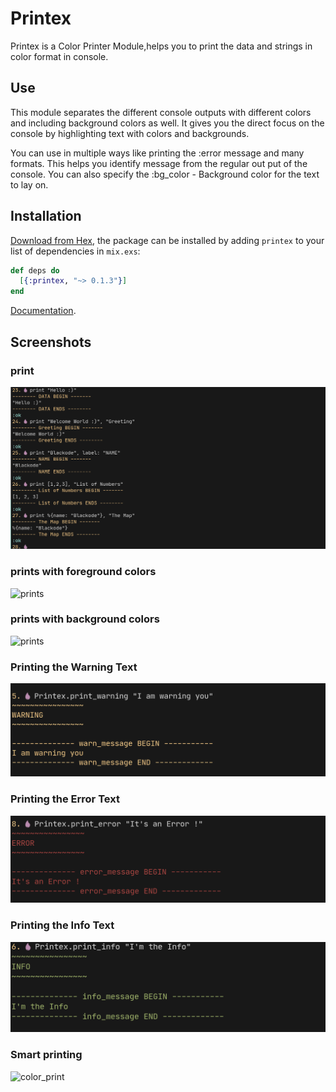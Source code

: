 # Printex
Printex is a Color Printer Module,helps you to print the data and strings in color format in console.                     

## Use
This module separates the different console outputs with different colors and including background colors as well. It gives you the direct focus on the console by highlighting text with colors and backgrounds.                             

You can use in multiple ways like printing the :error message and many formats. This helps you identify message from the regular out put of the console. You can also specify the :bg_color - Background color for the text to lay on.

## Installation

[Download from Hex](https://hex.pm/docs/publish), the package can be installed
by adding `printex` to your list of dependencies in `mix.exs`:

```elixir
def deps do
  [{:printex, "~> 0.1.3"}]
end
```
[Documentation](https://hexdocs.pm/printex).            

## Screenshots
### print
![print](assets/images/print.png)

### prints with foreground colors
![prints](assets/images/prints.png)

### prints with background colors
![prints](assets/images/prints_bg.png)

### Printing the Warning Text
![print_warning](assets/images/print_warning.png)

### Printing the Error Text
![print_error](assets/images/print_error.png)

### Printing the Info Text
![print_info](assets/images/print_info.png)

### Smart printing

![color_print](assets/images/x_on_y.png)

